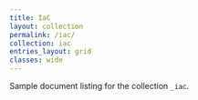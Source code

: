 ```yaml
---
title: IaC
layout: collection
permalink: /iac/
collection: iac
entries_layout: grid
classes: wide
---
```


Sample document listing for the collection `_iac`.
